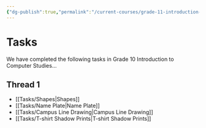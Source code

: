 ```yaml
---
{"dg-publish":true,"permalink":"/current-courses/grade-11-introduction-to-computer-science/tasks/introduction/","dgHomeLink":false,"dgPassFrontmatter":false}
---
```


# Tasks
We have completed the following tasks in Grade 10 Introduction to Computer Studies...
## Thread 1
- [[Tasks/Shapes|Shapes]]
- [[Tasks/Name Plate|Name Plate]]
- [[Tasks/Campus Line Drawing|Campus Line Drawing]]
- [[Tasks/T-shirt Shadow Prints|T-shirt Shadow Prints]]